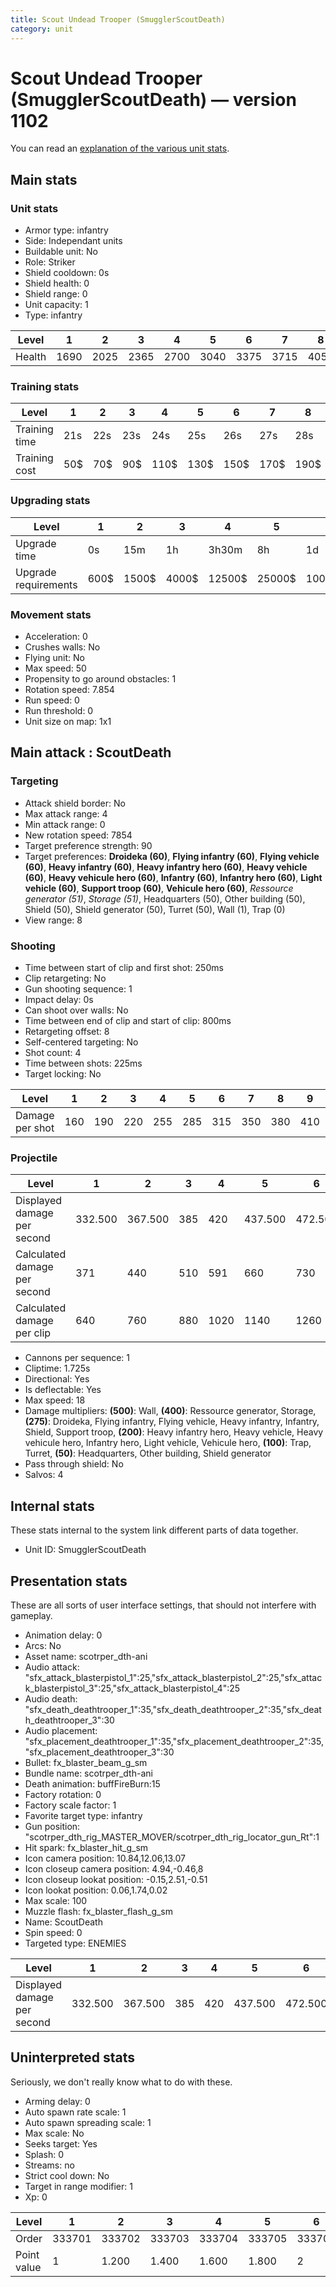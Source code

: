 ```yaml
---
title: Scout Undead Trooper (SmugglerScoutDeath)
category: unit
---
```


# Scout Undead Trooper (SmugglerScoutDeath) — version 1102

You can read an [explanation  of the various unit stats](unitexplained.md).

## Main stats

### Unit stats

  * Armor type: infantry
  * Side: Independant units
  * Buildable unit: No
  * Role: Striker
  * Shield cooldown: 0s
  * Shield health: 0
  * Shield range: 0
  * Unit capacity: 1
  * Type: infantry

|Level |1   |2   |3   |4   |5   |6   |7   |8   |9   |10  |
|------|----|----|----|----|----|----|----|----|----|----|
|Health|1690|2025|2365|2700|3040|3375|3715|4050|4390|5065|


### Training stats

|Level        |1  |2  |3  |4   |5   |6   |7   |8   |9   |10  |
|-------------|---|---|---|----|----|----|----|----|----|----|
|Training time|21s|22s|23s|24s |25s |26s |27s |28s |29s |30s |
|Training cost|50$|70$|90$|110$|130$|150$|170$|190$|210$|230$|


### Upgrading stats

|Level               |1   |2    |3    |4     |5     |6      |7      |8      |9       |10      |
|--------------------|----|-----|-----|------|------|-------|-------|-------|--------|--------|
|Upgrade time        |0s  |15m  |1h   |3h30m |8h    |1d     |2d     |3d12h  |5d      |1w1d    |
|Upgrade requirements|600$|1500$|4000$|12500$|25000$|100000$|160000$|320000$|1000000$|1750000$|


### Movement stats

  * Acceleration: 0
  * Crushes walls: No
  * Flying unit: No
  * Max speed: 50
  * Propensity to go around obstacles: 1
  * Rotation speed: 7.854
  * Run speed: 0
  * Run threshold: 0
  * Unit size on map: 1x1

## Main attack : ScoutDeath

### Targeting

  * Attack shield border: No
  * Max attack range: 4
  * Min attack range: 0
  * New rotation speed: 7854
  * Target preference strength: 90
  * Target preferences: **Droideka (60)**, **Flying infantry (60)**, **Flying vehicle (60)**, **Heavy infantry (60)**, **Heavy infantry hero (60)**, **Heavy vehicle (60)**, **Heavy vehicule hero (60)**, **Infantry (60)**, **Infantry hero (60)**, **Light vehicle (60)**, **Support troop (60)**, **Vehicule hero (60)**, _Ressource generator (51)_, _Storage (51)_, Headquarters (50), Other building (50), Shield (50), Shield generator (50), Turret (50), Wall (1), Trap (0)
  * View range: 8

### Shooting

  * Time between start of clip and first shot: 250ms
  * Clip retargeting: No
  * Gun shooting sequence: 1
  * Impact delay: 0s
  * Can shoot over walls: No
  * Time between end of clip and start of clip: 800ms
  * Retargeting offset: 8
  * Self-centered targeting: No
  * Shot count: 4
  * Time between shots: 225ms
  * Target locking: No

|Level          |1  |2  |3  |4  |5  |6  |7  |8  |9  |10 |
|---------------|---|---|---|---|---|---|---|---|---|---|
|Damage per shot|160|190|220|255|285|315|350|380|410|475|


### Projectile

|Level                       |1      |2      |3  |4   |5      |6      |7   |8      |9      |10  |
|----------------------------|-------|-------|---|----|-------|-------|----|-------|-------|----|
|Displayed damage per second |332.500|367.500|385|420 |437.500|472.500|490 |542.500|577.500|630 |
|Calculated damage per second|371    |440    |510|591 |660    |730    |811 |881    |950    |1101|
|Calculated damage per clip  |640    |760    |880|1020|1140   |1260   |1400|1520   |1640   |1900|


  * Cannons per sequence: 1
  * Cliptime: 1.725s
  * Directional: Yes
  * Is deflectable: Yes
  * Max speed: 18
  * Damage multipliers: **(500)**: Wall, **(400)**: Ressource generator, Storage, **(275)**: Droideka, Flying infantry, Flying vehicle, Heavy infantry, Infantry, Shield, Support troop, **(200)**: Heavy infantry hero, Heavy vehicle, Heavy vehicule hero, Infantry hero, Light vehicle, Vehicule hero, **(100)**: Trap, Turret, **(50)**: Headquarters, Other building, Shield generator
  * Pass through shield: No
  * Salvos: 4

## Internal stats

These stats internal to the system link different parts of data together.

  * Unit ID: SmugglerScoutDeath

## Presentation stats

These are all sorts of user interface settings, that should not interfere with gameplay.

  * Animation delay: 0
  * Arcs: No
  * Asset name: scotrper_dth-ani
  * Audio attack: "sfx_attack_blasterpistol_1":25,"sfx_attack_blasterpistol_2":25,"sfx_attack_blasterpistol_3":25,"sfx_attack_blasterpistol_4":25
  * Audio death: "sfx_death_deathtrooper_1":35,"sfx_death_deathtrooper_2":35,"sfx_death_deathtrooper_3":30
  * Audio placement: "sfx_placement_deathtrooper_1":35,"sfx_placement_deathtrooper_2":35,"sfx_placement_deathtrooper_3":30
  * Bullet: fx_blaster_beam_g_sm
  * Bundle name: scotrper_dth-ani
  * Death animation: buffFireBurn:15
  * Factory rotation: 0
  * Factory scale factor: 1
  * Favorite target type: infantry
  * Gun position: "scotrper_dth_rig_MASTER_MOVER/scotrper_dth_rig_locator_gun_Rt":1
  * Hit spark: fx_blaster_hit_g_sm
  * Icon camera position: 10.84,12.06,13.07
  * Icon closeup camera position: 4.94,-0.46,8
  * Icon closeup lookat position: -0.15,2.51,-0.51
  * Icon lookat position: 0.06,1.74,0.02
  * Max scale: 100
  * Muzzle flash: fx_blaster_flash_g_sm
  * Name: ScoutDeath
  * Spin speed: 0
  * Targeted type: ENEMIES

|Level                      |1      |2      |3  |4  |5      |6      |7  |8      |9      |10 |
|---------------------------|-------|-------|---|---|-------|-------|---|-------|-------|---|
|Displayed damage per second|332.500|367.500|385|420|437.500|472.500|490|542.500|577.500|630|


## Uninterpreted stats

Seriously, we don't really know what to do with these.

  * Arming delay: 0
  * Auto spawn rate scale: 1
  * Auto spawn spreading scale: 1
  * Max scale: No
  * Seeks target: Yes
  * Splash: 0
  * Streams: no
  * Strict cool down: No
  * Target in range modifier: 1
  * Xp: 0

|Level      |1     |2     |3     |4     |5     |6     |7     |8     |9     |10    |
|-----------|------|------|------|------|------|------|------|------|------|------|
|Order      |333701|333702|333703|333704|333705|333706|333707|333708|333709|333710|
|Point value|1     |1.200 |1.400 |1.600 |1.800 |2     |2.200 |2.400 |2.600 |3     |


